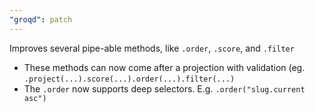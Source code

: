 ```yaml
---
"groqd": patch
---
```


Improves several pipe-able methods, like `.order`, `.score`, and `.filter`

- These methods can now come after a projection with validation (eg. `.project(...).score(...).order(...).filter(...)`
- The `.order` now supports deep selectors.  E.g. `.order("slug.current asc")`
